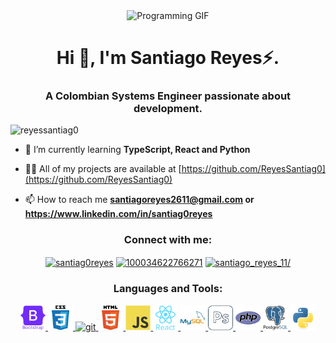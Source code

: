<div align="center">
  <img src="https://cdn.dribbble.com/users/664063/screenshots/15373936/media/d1fd50845890a3f3aaf0921bb267a28a.gif"
    alt="Programming GIF" width="50" height="50">
</div>


<h1 align="center">Hi 👋, I'm Santiago Reyes⚡.</h1>
<h3 align="center">A Colombian Systems Engineer passionate about development.</h3>
<p align="left"> <img src="https://komarev.com/ghpvc/?username=reyessantiag0&label=Profile%20views&color=0e75b6&style=flat" alt="reyessantiag0" /> </p>


- 🌱 I’m currently learning **TypeScript, React and Python**

- 👨‍💻 All of my projects are available at [https://github.com/ReyesSantiag0](https://github.com/ReyesSantiag0)

- 📫 How to reach me **santiagoreyes2611@gmail.com or https://www.linkedin.com/in/santiag0reyes**

<h3 align="center">Connect with me:</h3>
<p align="center">
<a href="https://linkedin.com/in/santiag0reyes" target="_blank"><img align="center" src="https://raw.githubusercontent.com/rahuldkjain/github-profile-readme-generator/master/src/images/icons/Social/linked-in-alt.svg" alt="santiag0reyes" height="30" width="40" /></a>
<a href="https://fb.com/100034622766271" target="_blank"><img align="center" src="https://raw.githubusercontent.com/rahuldkjain/github-profile-readme-generator/master/src/images/icons/Social/facebook.svg" alt="100034622766271" height="30" width="40" /></a>
<a href="https://instagram.com/santiago_reyes_11/" target="_blank"><img align="center" src="https://raw.githubusercontent.com/rahuldkjain/github-profile-readme-generator/master/src/images/icons/Social/instagram.svg" alt="santiago_reyes_11/" height="30" width="40" /></a>
</p>

<h3 align="center">Languages and Tools:</h3>
<p align="center">
  <a href="https://getbootstrap.com" target="_blank" rel="noreferrer">
    <img src="https://raw.githubusercontent.com/devicons/devicon/master/icons/bootstrap/bootstrap-plain-wordmark.svg" alt="bootstrap" width="40" height="40"/>
  </a>
  <a href="https://www.w3schools.com/css/" target="_blank" rel="noreferrer">
    <img src="https://raw.githubusercontent.com/devicons/devicon/master/icons/css3/css3-original-wordmark.svg" alt="css3" width="40" height="40"/>
  </a>
  <a href="https://git-scm.com/" target="_blank" rel="noreferrer">
    <img src="https://www.vectorlogo.zone/logos/git-scm/git-scm-icon.svg" alt="git" width="40" height="40"/>
  </a>
  <a href="https://www.w3.org/html/" target="_blank" rel="noreferrer">
    <img src="https://raw.githubusercontent.com/devicons/devicon/master/icons/html5/html5-original-wordmark.svg" alt="html5" width="40" height="40"/>
  </a>
  <a href="https://developer.mozilla.org/en-US/docs/Web/JavaScript" target="_blank" rel="noreferrer">
    <img src="https://raw.githubusercontent.com/devicons/devicon/master/icons/javascript/javascript-original.svg" alt="javascript" width="40" height="40"/>
  </a>
  <a href="https://reactjs.org/" target="_blank" rel="noreferrer">
    <img src="https://raw.githubusercontent.com/devicons/devicon/master/icons/react/react-original-wordmark.svg" alt="react" width="40" height="40"/>
  </a>
  <a href="https://www.mysql.com/" target="_blank" rel="noreferrer">
    <img src="https://raw.githubusercontent.com/devicons/devicon/master/icons/mysql/mysql-original-wordmark.svg" alt="mysql" width="40" height="40"/>
  </a>
  <a href="https://www.photoshop.com/en" target="_blank" rel="noreferrer">
    <img src="https://raw.githubusercontent.com/devicons/devicon/master/icons/photoshop/photoshop-line.svg" alt="photoshop" width="40" height="40"/>
  </a>
  <a href="https://www.php.net" target="_blank" rel="noreferrer">
    <img src="https://raw.githubusercontent.com/devicons/devicon/master/icons/php/php-original.svg" alt="php" width="40" height="40"/>
  </a>
  <a href="https://www.postgresql.org" target="_blank" rel="noreferrer">
    <img src="https://raw.githubusercontent.com/devicons/devicon/master/icons/postgresql/postgresql-original-wordmark.svg" alt="postgresql" width="40" height="40"/>
  </a>
  <a href="https://www.python.org" target="_blank" rel="noreferrer">
    <img src="https://raw.githubusercontent.com/devicons/devicon/master/icons/python/python-original.svg" alt="python" width="40" height="40"/>
  </a>
</p>
